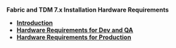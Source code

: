 <strong>Fabric and TDM 7.x Installation  Hardware Requirements<strong>
<ul>
<li><a href="/articles/98_maintenance_and_operational/2_Fabric_And_TDM7_Installation_Hardware_Requirements/01_hardware_requirements_introduction.md">Introduction</a></li>
<li><a href="/articles/98_maintenance_and_operational/2_Fabric_And_TDM7_Installation_Hardware_Requirements/02_hardware_req_for_dev_qa.md">Hardware Requirements for Dev and QA</a></li>
<li><a href="/articles/98_maintenance_and_operational/2_Fabric_And_TDM7_Installation_Hardware_Requirements/03_hardware_req_for_prod.md">Hardware Requirements for Production</a></li>
</ul>
